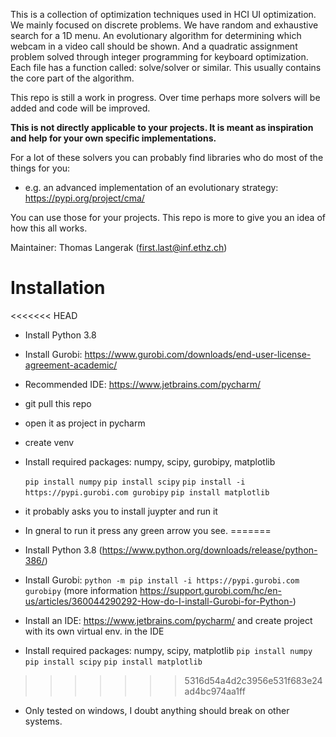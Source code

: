 This is a collection of optimization techniques used in HCI UI optimization. We mainly focused on discrete problems. 
We have random and exhaustive search for a 1D menu. An evolutionary algorithm for determining which webcam in a video
call should be shown. And a quadratic assignment problem solved through integer programming for keyboard optimization.
Each file has a function called: solve/solver or similar. This usually contains the core part of the algorithm. 

This repo is still a work in progress. Over time perhaps more solvers will be added and code will be improved. 

**This is not directly applicable to your projects. 
It is meant as inspiration and help for your own specific implementations.**

For a lot of these solvers you can probably find libraries who do most of the things for you:
- e.g. an advanced implementation of an evolutionary strategy: https://pypi.org/project/cma/

You can use those for your projects. This repo is more to give you an idea of how this all works. 

Maintainer: Thomas Langerak (first.last@inf.ethz.ch)

# Installation
<<<<<<< HEAD
- Install Python 3.8
- Install Gurobi: https://www.gurobi.com/downloads/end-user-license-agreement-academic/
- Recommended IDE: https://www.jetbrains.com/pycharm/
- git pull this repo
- open it as project in pycharm
- create venv
- Install required packages: numpy, scipy, gurobipy, matplotlib
    
    ```pip install numpy```
    ```pip install scipy```
    ```pip install -i https://pypi.gurobi.com gurobipy```
    ```pip install matplotlib```
- it probably asks you to install juypter and run it
- In gneral to run it press any green arrow you see.
=======
- Install Python 3.8 (https://www.python.org/downloads/release/python-386/)
- Install Gurobi: ```python -m pip install -i https://pypi.gurobi.com gurobipy``` (more information https://support.gurobi.com/hc/en-us/articles/360044290292-How-do-I-install-Gurobi-for-Python-)
- Install an IDE: https://www.jetbrains.com/pycharm/ and create project with its own virtual env. in the IDE
- Install required packages: numpy, scipy, matplotlib
    ```pip install numpy```
    ```pip install scipy```
    ```pip install matplotlib```
>>>>>>> 5316d54a4d2c3956e531f683e24ad4bc974aa1ff
- Only tested on windows, I doubt anything should break on other systems. 

